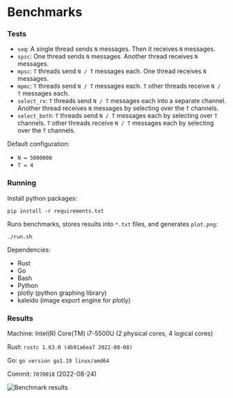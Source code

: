 # Benchmarks

### Tests

* `seq`: A single thread sends `N` messages. Then it receives `N` messages.
* `spsc`: One thread sends `N` messages. Another thread receives `N` messages.
* `mpsc`: `T` threads send `N / T` messages each. One thread receives `N` messages.
* `mpmc`: `T` threads send `N / T` messages each. `T` other threads receive `N / T` messages each.
* `select_rx`: `T` threads send `N / T` messages each into a separate channel. Another thread receives `N` messages by selecting over the `T` channels.
* `select_both`: `T` threads send `N / T` messages each by selecting over `T` channels. `T` other threads receive `N / T` messages each by selecting over the `T` channels.

Default configuration:

- `N = 5000000`
- `T = 4`

### Running

Install python packages:

```
pip install -r requirements.txt
```

Runs benchmarks, stores results into `*.txt` files, and generates `plot.png`:

```
./run.sh
```

Dependencies:

- Rust 
- Go
- Bash
- Python 
- plotly (python graphing library)
- kaleido (image export engine for plotly)

### Results

Machine: Intel(R) Core(TM) i7-5500U (2 physical cores, 4 logical cores)

Rust: `rustc 1.63.0 (4b91a6ea7 2022-08-08)`

Go: `go version go1.19 linux/amd64`

Commit: `7070018` (2022-08-24)

![Benchmark results](plot.png)
